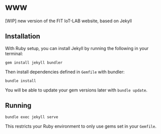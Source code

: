 # www
[WIP] new version of the FIT IoT-LAB website, based on Jekyll

## Installation
With Ruby setup, you can install Jekyll by running the following in your terminal:

    gem install jekyll bundler

Then install dependencies defined in `Gemfile` with bundler:

    bundle install

You will be able to update your gem versions later with `bundle update`.

## Running

    bundle exec jekyll serve

This restricts your Ruby environment to only use gems set in your `Gemfile`.
